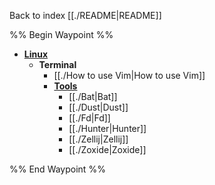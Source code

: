 Back to index [[./README|README]]

%% Begin Waypoint %%
- **[Linux](Linux.md#)**
	- **Terminal**
		- [[./How to use Vim|How to use Vim]]
		- **[Tools](./Tools.md#)**
			- [[./Bat|Bat]]
			- [[./Dust|Dust]]
			- [[./Fd|Fd]]
			- [[./Hunter|Hunter]]
			- [[./Zellij|Zellij]]
			- [[./Zoxide|Zoxide]]

%% End Waypoint %%

